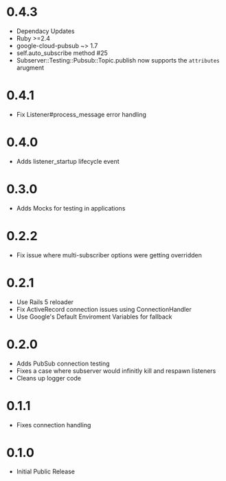 # 0.4.3
- Dependacy Updates
- Ruby >=2.4
- google-cloud-pubsub ~> 1.7
- self.auto_subscribe method #25
- Subserver::Testing::Pubsub::Topic.publish now supports the `attributes` arugment

# 0.4.1
- Fix Listener#process_message error handling

# 0.4.0
- Adds listener_startup lifecycle event

# 0.3.0
- Adds Mocks for testing in applications

# 0.2.2
- Fix issue where multi-subscriber options were getting overridden

# 0.2.1
- Use Rails 5 reloader
- Fix ActiveRecord connection issues using ConnectionHandler
- Use Google's Default Enviroment Variables for fallback

# 0.2.0
- Adds PubSub connection testing
- Fixes a case where subserver would infinitly kill and respawn listeners
- Cleans up logger code

# 0.1.1
- Fixes connection handling

# 0.1.0
- Initial Public Release